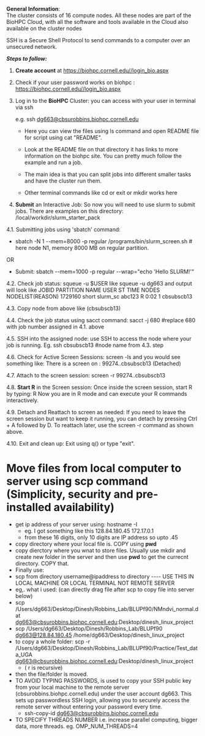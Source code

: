 
**General Information**:  
The cluster consists of 16 compute nodes. All these nodes are part of the BioHPC Cloud, with all the software and tools available in the Cloud also available on the cluster nodes

SSH is a Secure Shell Protocol to send commands to a computer over an unsecured network.


**_Steps to follow:_**

1. **Create account** at https://biohpc.cornell.edu//login_bio.aspx

2. Check if your user password works on biohpc : https://biohpc.cornell.edu//login_bio.aspx 

3. Log in to the **BioHPC** Cluster: you can access with your user in terminal via ssh

   e.g. ssh dg663@cbsurobbins.biohpc.cornell.edu

   - Here you can view the files using ls command and open README file for script using cat "README".
   
   - Look at the README file on that directory it has links to more information on the biohpc site. You can pretty much follow the          example and run a job.
   - The main idea is that you can split jobs into different smaller tasks and have the cluster run them.
   - Other terminal commands like cd or exit or mkdir works here
  

5. **Submit** an Interactive Job: So now you will need to use slurm to submit jobs. There are examples on this directory: /local/workdir/slurm_starter_pack
   
4.1. Submitting jobs using 'sbatch' command:  

- sbatch -N 1 --mem=8000 -p regular /programs/bin/slurm_screen.sh # here node N1, memory 8000 MB on regular partition.
  
OR

- Submit: sbatch --mem=1000 -p regular --wrap="echo 'Hello SLURM\!'"

4.2. Check job status: squeue -u $USER like squeue -u dg663 and output will look like 
        JOBID PARTITION     NAME     USER ST       TIME  NODES NODELIST(REASON)
      1729160     short slurm_sc    abc123  R       0:02      1 cbsubscb13

4.3. Copy node from above like (cbsubscb13)

4.4. Check the job status using sacct command: sacct -j 680 #replace 680 with job number assigned in 4.1. above

4.5. SSH into the assigned node: use SSH to access the node where your job is running. Eg. ssh cbsubscb13 #node name from 4.3. step

4.6. Check for Active Screen Sessions: screen -ls and you would see something like: 
There is a screen on : 
99274..cbsubscb13 (Detached)

4.7. Attach to the screen session: screen -r 99274..cbsubscb13

4.8. **Start R** in the Screen session: Once inside the screen session, start R by typing: 
        R
Now you are in R mode and can execute your R commands interactively.

4.9. Detach and Reattach to screen as needed: If you need to leave the screen session but want to keep it running, you can detach by pressing Ctrl + A followed by D.
To reattach later, use the screen -r command as shown above.

4.10. Exit and clean up: Exit using q() or type "exit".



# Move files from local computer to server using scp command (Simplicity, security and pre-installed availability)
- get ip address of your server using: hostname -I
  - eg. I got something like this 128.84.180.45 172.17.0.1
  - from these 16 digits, only 10 digits are IP address so upto .45
- copy directory where your local file is. COPY using **pwd**
- copy dierctory where you wnat to store files. Usually use mkdir and create new folder in the server and then use **pwd** to get the currecnt directory. COPY that.
- Finally use:
- scp from directory username@ipaddress to directory ---- USE THIS IN LOCAL MACHINE OR LOCAL TERMINAL NOT REMOTE SERVER
- eg,. what i used: (can directly drag file after scp to copy file into server below)
- scp /Users/dg663/Desktop/Dinesh/Robbins_Lab/BLUPf90/NMndvi_normal.dat dg663@cbsurobbins.biohpc.cornell.edu:Desktop/dinesh_linux_project
- scp /Users/dg663/Desktop/Dinesh/Robbins_Lab/BLUPf90 dg663@128.84.180.45 /home/dg663/Desktop/dinesh_linux_project
- to copy a whole folder: scp -r /Users/dg663/Desktop/Dinesh/Robbins_Lab/BLUPf90/Practice/Test_data_UGA dg663@cbsurobbins.biohpc.cornell.edu:Desktop/dinesh_linux_project
  - ( r is recursive)
- then the file/folder is moved.
- TO AVOID TYPING PASSWORDS, is used to copy your SSH public key from your local machine to the remote server (cbsurobbins.biohpc.cornell.edu) under the user account dg663. This sets up passwordless SSH login, allowing you to securely access the remote server without entering your password every time.
  - ssh-copy-id dg663@cbsurobbins.biohpc.cornell.edu
- TO SPECIFY THREADS NUMBER i.e. increase parallel computing, bigger data, more threads. eg. OMP_NUM_THREADS=4 

